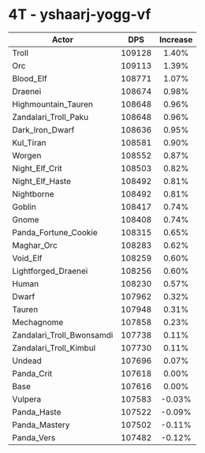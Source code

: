 # 4T - yshaarj-yogg-vf
| Actor | DPS | Increase |
|---|:---:|:---:|
|Troll|109128|1.40%|
|Orc|109113|1.39%|
|Blood_Elf|108771|1.07%|
|Draenei|108674|0.98%|
|Highmountain_Tauren|108648|0.96%|
|Zandalari_Troll_Paku|108648|0.96%|
|Dark_Iron_Dwarf|108636|0.95%|
|Kul_Tiran|108581|0.90%|
|Worgen|108552|0.87%|
|Night_Elf_Crit|108503|0.82%|
|Night_Elf_Haste|108492|0.81%|
|Nightborne|108492|0.81%|
|Goblin|108417|0.74%|
|Gnome|108408|0.74%|
|Panda_Fortune_Cookie|108315|0.65%|
|Maghar_Orc|108283|0.62%|
|Void_Elf|108259|0.60%|
|Lightforged_Draenei|108256|0.60%|
|Human|108230|0.57%|
|Dwarf|107962|0.32%|
|Tauren|107948|0.31%|
|Mechagnome|107858|0.23%|
|Zandalari_Troll_Bwonsamdi|107738|0.11%|
|Zandalari_Troll_Kimbul|107730|0.11%|
|Undead|107696|0.07%|
|Panda_Crit|107618|0.00%|
|Base|107616|0.00%|
|Vulpera|107583|-0.03%|
|Panda_Haste|107522|-0.09%|
|Panda_Mastery|107502|-0.11%|
|Panda_Vers|107482|-0.12%|
